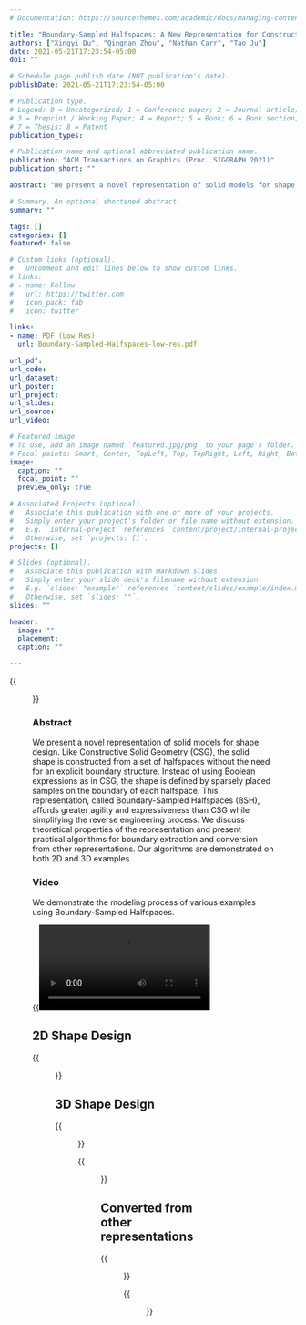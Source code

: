 ```yaml
---
# Documentation: https://sourcethemes.com/academic/docs/managing-content/

title: "Boundary-Sampled Halfspaces: A New Representation for Constructive Solid Modeling"
authors: ["Xingyi Du", "Qingnan Zhou", "Nathan Carr", "Tao Ju"]
date: 2021-05-21T17:23:54-05:00
doi: ""

# Schedule page publish date (NOT publication's date).
publishDate: 2021-05-21T17:23:54-05:00

# Publication type.
# Legend: 0 = Uncategorized; 1 = Conference paper; 2 = Journal article;
# 3 = Preprint / Working Paper; 4 = Report; 5 = Book; 6 = Book section;
# 7 = Thesis; 8 = Patent
publication_types: 

# Publication name and optional abbreviated publication name.
publication: "ACM Transactions on Graphics (Proc. SIGGRAPH 2021)"
publication_short: ""

abstract: "We present a novel representation of solid models for shape design. Like Constructive Solid Geometry (CSG), the solid shape is constructed from a set of halfspaces without the need for an explicit boundary structure. Instead of using Boolean expressions as in CSG, the shape is defined by sparsely placed samples on the boundary of each halfspace. This representation, called Boundary-Sampled Halfspaces (BSH), affords greater agility and expressiveness than CSG while simplifying the reverse engineering process. We discuss theoretical properties of the representation and present practical algorithms for boundary extraction and conversion from other representations. Our algorithms are demonstrated on both 2D and 3D examples."

# Summary. An optional shortened abstract.
summary: ""

tags: []
categories: []
featured: false

# Custom links (optional).
#   Uncomment and edit lines below to show custom links.
# links:
# - name: Follow
#   url: https://twitter.com
#   icon_pack: fab
#   icon: twitter

links:
- name: PDF (Low Res)
  url: Boundary-Sampled-Halfspaces-low-res.pdf

url_pdf:
url_code:
url_dataset:
url_poster:
url_project:
url_slides:
url_source:
url_video:

# Featured image
# To use, add an image named `featured.jpg/png` to your page's folder.
# Focal points: Smart, Center, TopLeft, Top, TopRight, Left, Right, BottomLeft, Bottom, BottomRight.
image:
  caption: ""
  focal_point: ""
  preview_only: true

# Associated Projects (optional).
#   Associate this publication with one or more of your projects.
#   Simply enter your project's folder or file name without extension.
#   E.g. `internal-project` references `content/project/internal-project/index.md`.
#   Otherwise, set `projects: []`.
projects: []

# Slides (optional).
#   Associate this publication with Markdown slides.
#   Simply enter your slide deck's filename without extension.
#   E.g. `slides: "example"` references `content/slides/example/index.md`.
#   Otherwise, set `slides: ""`.
slides: ""

header:
  image: ""
  placement: 
  caption: ""

---
```


{{<figure alt="featured" src="/img/BSH/fig1.png" title="Figure 1. A segmented shape (a) is converted into our representation (b), which consists of halfspaces associated with sparse samples (colored spheres). Each halfspace is either a simple primitive (e.g., plane, sphere, etc.) or a free-form implicit surface (one is shown in transparency). The representation can be easily edited by modifying the halfspaces and/or their samples (c).">}}



### **Abstract**

We present a novel representation of solid models for shape design. Like Constructive Solid Geometry (CSG), the solid shape is constructed from a set of halfspaces without the need for an explicit boundary structure. Instead of using Boolean expressions as in CSG, the shape is defined by sparsely placed samples on the boundary of each halfspace. This representation, called Boundary-Sampled Halfspaces (BSH), affords greater agility and expressiveness than CSG while simplifying the reverse engineering process. We discuss theoretical properties of the representation and present practical algorithms for boundary extraction and conversion from other representations. Our algorithms are demonstrated on both 2D and 3D examples.

### **Video**

We demonstrate the modeling process of various examples using Boundary-Sampled Halfspaces.

{{<video src="demo.mp4" controls="yes" >}}


## **2D Shape Design**

{{<figure alt="fig-gallery-2D" src="/img/BSH/fig-gallery-2D.png" title="Figure 2. Several 2D shapes modeled by BSH. Halfspaces for the last two shapes are not shown due to their complexity.">}}

## **3D Shape Design**

{{<figure alt="fig-beads" src="/img/BSH/fig-beads.png" title="Figure 3. Various BSH shapes created from one torus and several spheres. By choosing which segment of the torus has a sample, different segments can be kept or deleted while the shape remains a solid.">}}

{{<figure alt="fig-gallery-3D" src="/img/BSH/fig-gallery-3D.png" title="Figure 4. Shape modeled by BSH that cannot be represented by CSG without additional halfspaces. For the first two shapes, input halfspaces are on the left and the final shapes are on the right. The last shape (“Heart”) is shown in two views, and the second view shows a halfspace represented as a VIPSS implicit surface interpolating a sparse set of control points (red spheres).">}}

## **Converted from other representations**

{{<figure alt="fig-gallery-reverse" src="/img/BSH/fig-gallery-reverse.png" title="Figure 5. Free-form BSH shapes (Elk, Flower, Boat, and Chair) converted from meshes and undergone editing of the halfspaces and/or their samples. Top: each row shows the input segmented mesh, the converted BSH, and result after editing. Selected halfspaces before and after editing are shown with transparency. Bottom: each row shows the converted BSH and two editing results.">}}


{{<figure alt="fig-cad" src="/img/BSH/fig-cad.png" title="Figure 6. A CAD mesh segmented and fitted by primitives (a; showing two views), the converted BSH shape (b; showing two views), and two edited shapes with altered structure (e.g., fewer rings and a missing shelf) (c) and modified primitive geometry (d).">}}



<!-- ### **Acknowledgments**

This work is supported in part by NSF grant RI-1618685, NIH grant U2C CA233303-1, and Simons Math+X Investigators Award 400837. We would like to thank authors of several papers for providing code, data, and help with comparisons, and especially Hanxiao Shen, Ofir Weber, Alon Bright, Zohar Levi, and Xiao-Ming Fu. -->
